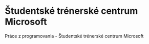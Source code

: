 # Študentské trénerské centrum Microsoft
Práce z programovania - Študentské trénerské centrum Microsoft

